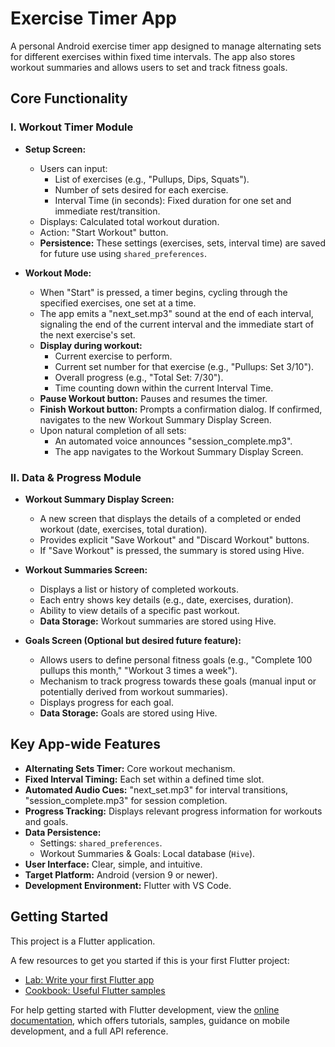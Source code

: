 # Exercise Timer App

A personal Android exercise timer app designed to manage alternating sets for different exercises within fixed time intervals. The app also stores workout summaries and allows users to set and track fitness goals.

## Core Functionality

### I. Workout Timer Module

*   **Setup Screen:**
    *   Users can input:
        *   List of exercises (e.g., "Pullups, Dips, Squats").
        *   Number of sets desired for each exercise.
        *   Interval Time (in seconds): Fixed duration for one set and immediate rest/transition.
    *   Displays: Calculated total workout duration.
    *   Action: "Start Workout" button.
    *   **Persistence:** These settings (exercises, sets, interval time) are saved for future use using `shared_preferences`.

*   **Workout Mode:**
    *   When "Start" is pressed, a timer begins, cycling through the specified exercises, one set at a time.
    *   The app emits a "next_set.mp3" sound at the end of each interval, signaling the end of the current interval and the immediate start of the next exercise's set.
    *   **Display during workout:**
        *   Current exercise to perform.
        *   Current set number for that exercise (e.g., "Pullups: Set 3/10").
        *   Overall progress (e.g., "Total Set: 7/30").
        *   Time counting down within the current Interval Time.
    *   **Pause Workout button:** Pauses and resumes the timer.
    *   **Finish Workout button:** Prompts a confirmation dialog. If confirmed, navigates to the new Workout Summary Display Screen.
    *   Upon natural completion of all sets:
        *   An automated voice announces "session_complete.mp3".
        *   The app navigates to the Workout Summary Display Screen.

### II. Data & Progress Module

*   **Workout Summary Display Screen:**
    *   A new screen that displays the details of a completed or ended workout (date, exercises, total duration).
    *   Provides explicit "Save Workout" and "Discard Workout" buttons.
    *   If "Save Workout" is pressed, the summary is stored using Hive.

*   **Workout Summaries Screen:**
    *   Displays a list or history of completed workouts.
    *   Each entry shows key details (e.g., date, exercises, duration).
    *   Ability to view details of a specific past workout.
    *   **Data Storage:** Workout summaries are stored using Hive.

*   **Goals Screen (Optional but desired future feature):**
    *   Allows users to define personal fitness goals (e.g., "Complete 100 pullups this month," "Workout 3 times a week").
    *   Mechanism to track progress towards these goals (manual input or potentially derived from workout summaries).
    *   Displays progress for each goal.
    *   **Data Storage:** Goals are stored using Hive.

## Key App-wide Features

*   **Alternating Sets Timer:** Core workout mechanism.
*   **Fixed Interval Timing:** Each set within a defined time slot.
*   **Automated Audio Cues:** "next_set.mp3" for interval transitions, "session_complete.mp3" for session completion.
*   **Progress Tracking:** Displays relevant progress information for workouts and goals.
*   **Data Persistence:**
    *   Settings: `shared_preferences`.
    *   Workout Summaries & Goals: Local database (`Hive`).
*   **User Interface:** Clear, simple, and intuitive.
*   **Target Platform:** Android (version 9 or newer).
*   **Development Environment:** Flutter with VS Code.

## Getting Started

This project is a Flutter application.

A few resources to get you started if this is your first Flutter project:

- [Lab: Write your first Flutter app](https://docs.flutter.dev/get-started/codelab)
- [Cookbook: Useful Flutter samples](https://docs.flutter.dev/cookbook)

For help getting started with Flutter development, view the
[online documentation](https://docs.flutter.dev/), which offers tutorials,
samples, guidance on mobile development, and a full API reference.
